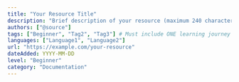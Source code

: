 ```yaml
---
title: "Your Resource Title"
description: "Brief description of your resource (maximum 240 characters)"
authors: ["@source"]
tags: ["Beginner", "Tag2", "Tag3"] # Must include ONE learning journey stage
languages: ["Language1", "Language2"]
url: "https://example.com/your-resource"
dateAdded: YYYY-MM-DD
level: "Beginner"
category: "Documentation"
---
```

